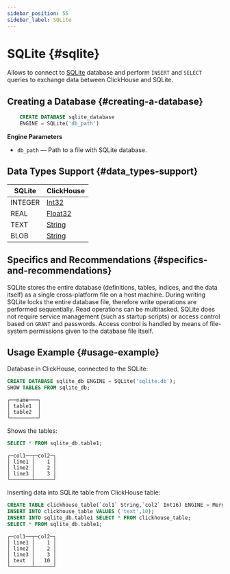 ```yaml
---
sidebar_position: 55
sidebar_label: SQLite
---
```


# SQLite {#sqlite}

Allows to connect to [SQLite](https://www.sqlite.org/index.html) database and perform `INSERT` and `SELECT` queries to exchange data between ClickHouse and SQLite. 

## Creating a Database {#creating-a-database}

``` sql
    CREATE DATABASE sqlite_database 
    ENGINE = SQLite('db_path')
```

**Engine Parameters**

-   `db_path` — Path to a file with SQLite database.
    
## Data Types Support {#data_types-support}

|  SQLite   | ClickHouse                                              |
|---------------|---------------------------------------------------------|
| INTEGER       | [Int32](../../sql-reference/data-types/int-uint.md)     |
| REAL          | [Float32](../../sql-reference/data-types/float.md)      |
| TEXT          | [String](../../sql-reference/data-types/string.md)      |
| BLOB          | [String](../../sql-reference/data-types/string.md)      |

## Specifics and Recommendations {#specifics-and-recommendations}

SQLite stores the entire database (definitions, tables, indices, and the data itself) as a single cross-platform file on a host machine. During writing SQLite locks the entire database file, therefore write operations are performed sequentially. Read operations can be multitasked.
SQLite does not require service management (such as startup scripts) or access control based on `GRANT` and passwords. Access control is handled by means of file-system permissions given to the database file itself.

## Usage Example {#usage-example}

Database in ClickHouse, connected to the SQLite:

``` sql
CREATE DATABASE sqlite_db ENGINE = SQLite('sqlite.db');
SHOW TABLES FROM sqlite_db;
```

``` text
┌──name───┐
│ table1  │
│ table2  │  
└─────────┘
```

Shows the tables:

``` sql
SELECT * FROM sqlite_db.table1;
```

``` text
┌─col1──┬─col2─┐
│ line1 │    1 │
│ line2 │    2 │
│ line3 │    3 │
└───────┴──────┘
```
Inserting data into SQLite table from ClickHouse table:

``` sql
CREATE TABLE clickhouse_table(`col1` String,`col2` Int16) ENGINE = MergeTree() ORDER BY col2;
INSERT INTO clickhouse_table VALUES ('text',10);
INSERT INTO sqlite_db.table1 SELECT * FROM clickhouse_table;
SELECT * FROM sqlite_db.table1;
```

``` text
┌─col1──┬─col2─┐
│ line1 │    1 │
│ line2 │    2 │
│ line3 │    3 │
│ text  │   10 │
└───────┴──────┘
```
